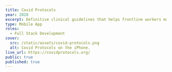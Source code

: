 ```yaml
---
title: Covid Protocols
year: 2020
excerpt: Definitive clinical guidelines that helps frontline workers make real-time decisions during the COVID-19 pandemic, in partnership with Brigham and Women’s.
type: Mobile App
roles:
  - Full Stack Development
cover:
  src: /static/assets/covid-protocols.png
  alt: Covid Protocols on the iPhone.
live_url: https://covidprotocols.org/
public: true
published: true
---
```

